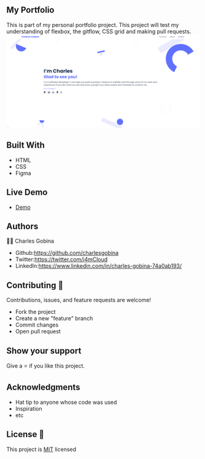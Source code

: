 ## My Portfolio 
This is part of my personal portfolio project. This project will test my understanding of flexbox, the gitflow, CSS grid and making pull requests.
![Portfolio Homepage](assets/images/portfolio.png)

## Built With
* HTML
* CSS
* Figma

## Live Demo
* [Demo](https://charlesgobina.github.io/my-portfolio/)

## Authors
:student: Charles Gobina 
* Github:https://github.com/charlesgobina 
* Twitter:https://twitter.com/i4mCloud
* LinkedIn:https://www.linkedin.com/in/charles-gobina-74a0ab193/

## Contributing :handshake:
Contributions, issues, and feature requests are welcome!
* Fork the project
* Create a new "feature" branch
* Commit changes
* Open pull request

## Show your support
Give a 	:star: if you like this project.

## Acknowledgments
* Hat tip to anyone whose code was used
* Inspiration
* etc

## License :memo:
This project is [MIT](https://github.com/microverseinc/readme-template/blob/master/MIT.md) licensed
 
